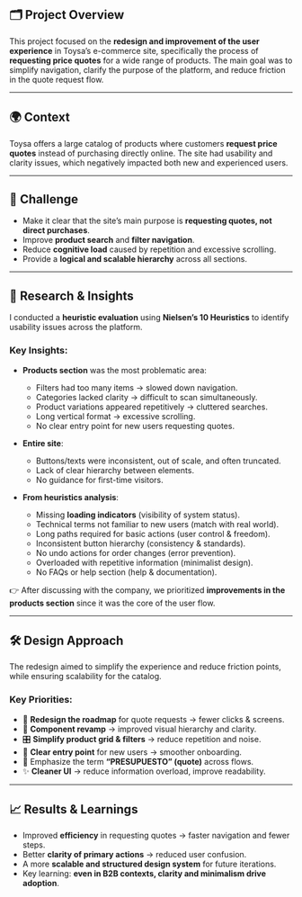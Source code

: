## 🗂 Project Overview

This project focused on the **redesign and improvement of the user experience** in Toysa’s e-commerce site, specifically the process of **requesting price quotes** for a wide range of products.
The main goal was to simplify navigation, clarify the purpose of the platform, and reduce friction in the quote request flow.

---

## 🌍 Context

Toysa offers a large catalog of products where customers **request price quotes** instead of purchasing directly online.
The site had usability and clarity issues, which negatively impacted both new and experienced users.

---

## 🎯 Challenge

- Make it clear that the site’s main purpose is **requesting quotes, not direct purchases**.
- Improve **product search** and **filter navigation**.
- Reduce **cognitive load** caused by repetition and excessive scrolling.
- Provide a **logical and scalable hierarchy** across all sections.

---

## 🔎 Research & Insights

I conducted a **heuristic evaluation** using **Nielsen’s 10 Heuristics** to identify usability issues across the platform.

### Key Insights:

- **Products section** was the most problematic area:
  - Filters had too many items → slowed down navigation.
  - Categories lacked clarity → difficult to scan simultaneously.
  - Product variations appeared repetitively → cluttered searches.
  - Long vertical format → excessive scrolling.
  - No clear entry point for new users requesting quotes.

- **Entire site**:
  - Buttons/texts were inconsistent, out of scale, and often truncated.
  - Lack of clear hierarchy between elements.
  - No guidance for first-time visitors.

- **From heuristics analysis**:
  - Missing **loading indicators** (visibility of system status).
  - Technical terms not familiar to new users (match with real world).
  - Long paths required for basic actions (user control & freedom).
  - Inconsistent button hierarchy (consistency & standards).
  - No undo actions for order changes (error prevention).
  - Overloaded with repetitive information (minimalist design).
  - No FAQs or help section (help & documentation).

👉 After discussing with the company, we prioritized **improvements in the products section** since it was the core of the user flow.

---

## 🛠 Design Approach

The redesign aimed to simplify the experience and reduce friction points, while ensuring scalability for the catalog.

### Key Priorities:

- 🔄 **Redesign the roadmap** for quote requests → fewer clicks & screens.
- 🧩 **Component revamp** → improved visual hierarchy and clarity.
- 🎛️ **Simplify product grid & filters** → reduce repetition and noise.
- 🚪 **Clear entry point** for new users → smoother onboarding.
- 📢 Emphasize the term **“PRESUPUESTO” (quote)** across flows.
- ✨ **Cleaner UI** → reduce information overload, improve readability.

---

## 📈 Results & Learnings

- Improved **efficiency** in requesting quotes → faster navigation and fewer steps.
- Better **clarity of primary actions** → reduced user confusion.
- A more **scalable and structured design system** for future iterations.
- Key learning: **even in B2B contexts, clarity and minimalism drive adoption**.

